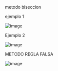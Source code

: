 metodo biseccion

ejemplo 1

![image](https://github.com/xlmdn/problemario/assets/147437527/04cd1c9a-01df-4c87-ba06-7d36bc3d4b1f)

Ejemplo 2

![image](https://github.com/xlmdn/problemario/assets/147437527/836c061e-43ac-476a-a447-c1483016428a)


METODO REGLA FALSA

![image](https://github.com/xlmdn/problemario/assets/147437527/cecdcab2-7d90-4113-9375-6015a0044279)

